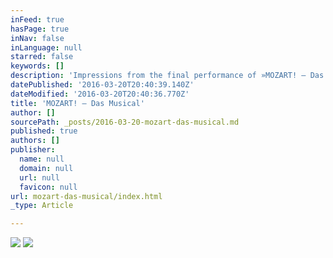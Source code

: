 ```yaml
---
inFeed: true
hasPage: true
inNav: false
inLanguage: null
starred: false
keywords: []
description: 'Impressions from the final performance of »MOZART! – Das Musical im Raimund Theater Wien«, 3/20/2016'
datePublished: '2016-03-20T20:40:39.140Z'
dateModified: '2016-03-20T20:40:36.770Z'
title: 'MOZART! – Das Musical'
author: []
sourcePath: _posts/2016-03-20-mozart-das-musical.md
published: true
authors: []
publisher:
  name: null
  domain: null
  url: null
  favicon: null
url: mozart-das-musical/index.html
_type: Article

---
```

![](https://s3-us-west-2.amazonaws.com/the-grid-img/p/8b67be03106b598e9ea8b835a756c5fd97f91792.jpg)
![](https://the-grid-user-content.s3-us-west-2.amazonaws.com/8fdbcfa9-806e-4fb8-a951-ad632aff292e.jpg)